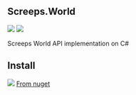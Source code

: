 ## Screeps.World
![](https://img.shields.io/nuget/v/Screeps.World)
![](https://img.shields.io/nuget/dt/Screeps.World?color=laim)

Screeps World API implementation on C#

## Install
[![](https://www.nuget.org/Content/gallery/img/logo-header.svg)](https://www.nuget.org/packages/Screeps.World/)
[From nuget](https://www.nuget.org/packages/Screeps.World/)
